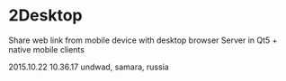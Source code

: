 2Desktop
=====
Share web link from mobile device with desktop browser
Server in Qt5 + native mobile clients
 
2015.10.22 10.36.17 undwad, samara, russia